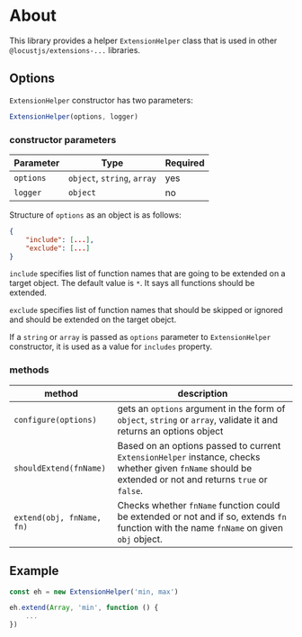 # About
This library provides a helper `ExtensionHelper` class that is used in other `@locustjs/extensions-...` libraries.

## Options
`ExtensionHelper` constructor has two parameters:

```javascript
ExtensionHelper(options, logger)
```

### constructor parameters

| Parameter | Type | Required |
|-----------|------|----------|
| `options` | `object`, `string`, `array` | yes |
| `logger` | `object` | no |

Structure of `options` as an object is as follows:
```json
{
    "include": [...],
    "exclude": [...]
}
```

`include` specifies list of function names that are going to be extended on a target object. The default value is `*`. It says all functions should be extended.

`exclude` specifies list of function names that should be skipped or ignored and should be extended on the target obejct.

If a `string` or `array` is passed as `options` parameter to `ExtensionHelper` constructor, it is used as a value for `includes` property.

### methods

| method | description |
|-----------|----------------|
| `configure(options)` | gets an `options` argument in the form of `object`, `string` or `array`, validate it and returns an options object |
| `shouldExtend(fnName)` | Based on an options passed to current `ExtensionHelper` instance, checks whether given `fnName` should be extended or not and returns `true` or `false`. |
| `extend(obj, fnName, fn)` | Checks whether `fnName` function could be extended or not and if so, extends `fn` function with the name `fnName` on given `obj` object. |

## Example
```javascript
const eh = new ExtensionHelper('min, max')

eh.extend(Array, 'min', function () {
    ...
})
```
